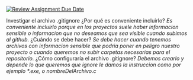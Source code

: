 [![Review Assignment Due Date](https://classroom.github.com/assets/deadline-readme-button-22041afd0340ce965d47ae6ef1cefeee28c7c493a6346c4f15d667ab976d596c.svg)](https://classroom.github.com/a/kl-E8VQf)

 Investigar el archivo .gitignore ¿Por qué es conveniente incluirlo?
    _Es conveniente incluirlo porque en los proyectos suele haber informacion sensible o informacion que no deseamos que sea visible cuando subimos al github._
¿Cuándo se debe hacer?
    _Se debe hacer cuando tenemos archivos con informacion sensible que podria poner en peligro nuestro proyecto o cuando queremos no subir carpetas necesarias para el repositorio._
¿Cómo configuraría el archivo .gitignore?
_Debemos crearlo y depende lo que queremos que ignore le damos la instruccion como por ejemplo *.exe, o nombreDelArchivo.c_

